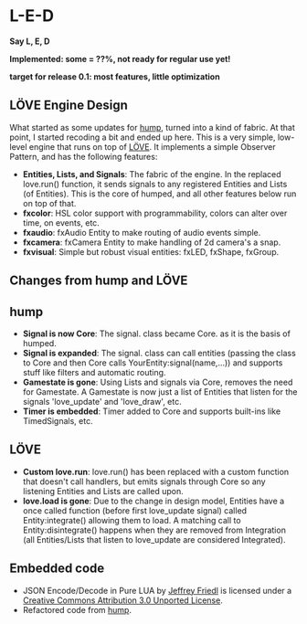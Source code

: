 # L-E-D
**Say L, E, D**

**Implemented: some = ??%, not ready for regular use yet!**

**target for release 0.1: most features, little optimization**

LÖVE Engine Design
-----
What started as some updates for [hump](https://github.com/vrld/hump), turned into a kind of fabric. At that point, I started recoding a bit and ended up here. This is a very simple, low-level engine that runs on top of [LÖVE](https://love2d.org). It implements a simple Observer Pattern, and has the following features:

  * **Entities, Lists, and Signals**: The fabric of the engine. In the replaced love.run() function, it sends signals to any registered Entities and Lists (of Entities). This is the core of humped, and all other features below run on top of that.
  * **fxcolor**: HSL color support with programmability, colors can alter over time, on events, etc.
  * **fxaudio**: fxAudio Entity to make routing of audio events simple.
  * **fxcamera**: fxCamera Entity to make handling of 2d camera's a snap.
  * **fxvisual**: Simple but robust visual entities: fxLED, fxShape, fxGroup.

## Changes from hump and LÖVE
hump
-----
  * **Signal is now Core**: The signal. class became Core. as it is the basis of humped.
  * **Signal is expanded**: The signal. class can call entities (passing the class to Core and then Core calls YourEntity:signal(name,...)) and supports stuff like filters and automatic routing.
  * **Gamestate is gone**: Using Lists and signals via Core, removes the need for Gamestate. A Gamestate is now just a list of Entities that listen for the signals 'love_update' and 'love_draw', etc.
  * **Timer is embedded**: Timer added to Core and supports built-ins like TimedSignals, etc.

LÖVE
-----
  * **Custom love.run**: love.run() has been replaced with a custom function that doesn't call handlers, but emits signals through Core so any listening Entities and Lists are called upon.
  * **love.load is gone**: Due to the change in design model, Entities have a once called function (before first love_update signal) called Entity:integrate() allowing them to load. A matching call to Entity:disintegrate() happens when they are removed from Integration (all Entities/Lists that listen to love_update are considered Integrated).

## Embedded code
  * JSON Encode/Decode in Pure LUA by [Jeffrey Friedl](http://regex.info/blog/lua/json) is licensed under a [Creative Commons Attribution 3.0 Unported License](http://creativecommons.org/licenses/by/3.0/deed.en_US).
  * Refactored code from [hump](https://github.com/vrld/hump).
